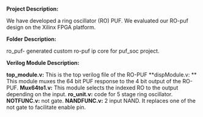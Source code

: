 **Project Description:**

We have developed a ring oscillator (RO) PUF. We evaluated our RO-puf design on the Xilinx FPGA platform. 

**Folder Description:**

ro_puf- generated custom ro-puf ip core for puf_soc project.

**Verilog Module Description:**

**top_module.v:** This is the top verilog file of the RO-PUF
**dispModule.v: ** This module muxes the 64 bit PUF response to the 4 bit output of the RO-PUF.
**Mux64to1.v:** This module selects the indexed RO to the output depending on the input.
**ro_unit.v:** code for 5 stage ring oscillator.
**NOTFUNC.v:** not gate.
**NANDFUNC.v:** 2 input NAND. It replaces one of the not gate to facilitate enable pin.
